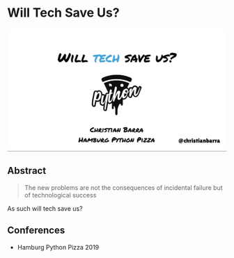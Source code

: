 # Will Tech Save Us?

![image](/will-tech-save-us/page.png)

## Abstract

> The new problems are not the consequences of incidental failure but of technological success

As such will tech save us?

## Conferences

- Hamburg Python Pizza 2019
